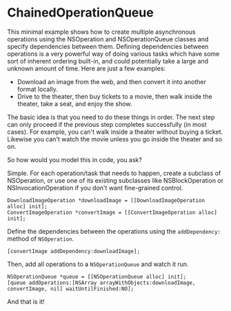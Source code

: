 ChainedOperationQueue
=====================

This minimal example shows how to create multiple asynchronous operations using the NSOperation and NSOperationQueue classes and specify dependencies between them. Defining dependencies between operations is a very powerful way of doing various tasks which have some sort of inherent ordering built-in, and could potentially take a large and unknown amount of time. Here are just a few examples:

- Download an image from the web, and then convert it into another format locally.
- Drive to the theater, then buy tickets to a movie, then walk inside the theater, take a seat, and enjoy the show.

The basic idea is that you need to do these things in order. The next step can only proceed if the previous step completes successfully (in most cases). For example, you can't walk inside a theater without buying a ticket. Likewise you can't watch the movie unless you go inside the theater and so on.

So how would you model this in code, you ask?

Simple. For each operation/task that needs to happen, create a subclass of NSOperation, or use one of its existing subclasses like NSBlockOperation or NSInvocationOperation if you don't want fine-grained control.

    DownloadImageOperation *downloadImage = [[DownloadImageOperation alloc] init];
    ConvertImageOperation *convertImage = [[ConvertImageOperation alloc] init];

Define the dependencies between the operations using the `addDependency:` method of `NSOperation`.

    [convertImage addDependency:downloadImage];

Then, add all operations to a `NSOperationQueue` and watch it run.

    NSOperationQueue *queue = [[NSOperationQueue alloc] init];
    [queue addOperations:[NSArray arrayWithObjects:downloadImage, convertImage, nil] waitUntilFinished:NO];

And that is it!